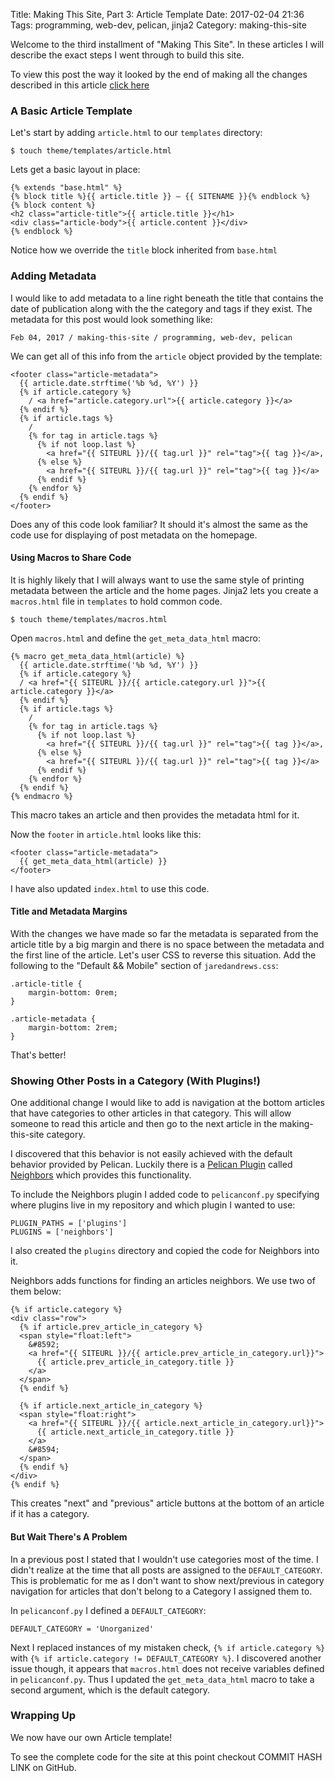 Title: Making This Site, Part 3: Article Template
Date: 2017-02-04 21:36
Tags: programming, web-dev, pelican, jinja2
Category: making-this-site

Welcome to the third installment of "Making This Site". In these articles I will describe the exact steps I went through to build this site. 

To view this post the way it looked by the end of making all the changes described in this article [click here]()

### A Basic Article Template

Let's start by adding `article.html` to our `templates` directory:

	$ touch theme/templates/article.html

Lets get a basic layout in place:

	{% extends "base.html" %}
	{% block title %}{{ article.title }} — {{ SITENAME }}{% endblock %}
	{% block content %}
	<h2 class="article-title">{{ article.title }}</h1>
	<div class="article-body">{{ article.content }}</div>
	{% endblock %}

Notice how we override the `title` block inherited from `base.html`

### Adding Metadata

I would like to add metadata to a line right beneath the title that contains the date of publication along with the the category and tags if they exist. The metadata for this post would look something like:

	Feb 04, 2017 / making-this-site / programming, web-dev, pelican

We can get all of this info from the `article` object provided by the template:

    <footer class="article-metadata">
      {{ article.date.strftime('%b %d, %Y') }}
      {% if article.category %}
        / <a href="article.category.url">{{ article.category }}</a>
      {% endif %}
      {% if article.tags %}
        /
        {% for tag in article.tags %}
          {% if not loop.last %}
            <a href="{{ SITEURL }}/{{ tag.url }}" rel="tag">{{ tag }}</a>,
          {% else %}
            <a href="{{ SITEURL }}/{{ tag.url }}" rel="tag">{{ tag }}</a>
          {% endif %}
        {% endfor %}
      {% endif %}
    </footer>

Does any of this code look familiar? It should it's almost the same as the code use for displaying of post metadata on the homepage.

#### Using Macros to Share Code

It is highly likely that I will always want to use the same style of printing metadata between the article and the home pages. Jinja2 lets you create a `macros.html` file in `templates` to hold common code.

	$ touch theme/templates/macros.html

Open `macros.html` and define the `get_meta_data_html` macro:

    {% macro get_meta_data_html(article) %}
      {{ article.date.strftime('%b %d, %Y') }}
      {% if article.category %}
      / <a href="{{ SITEURL }}/{{ article.category.url }}">{{ article.category }}</a>
      {% endif %}
      {% if article.tags %}
        /
        {% for tag in article.tags %}
          {% if not loop.last %}
            <a href="{{ SITEURL }}/{{ tag.url }}" rel="tag">{{ tag }}</a>,
          {% else %}
            <a href="{{ SITEURL }}/{{ tag.url }}" rel="tag">{{ tag }}</a>
          {% endif %}
        {% endfor %}
      {% endif %}
    {% endmacro %}

This macro takes an article and then provides the metadata html for it.

Now the `footer` in `article.html` looks like this:

    <footer class="article-metadata">
      {{ get_meta_data_html(article) }}
    </footer>

I have also updated `index.html` to use this code.

#### Title and Metadata Margins

With the changes we have made so far the metadata is separated from the article title by a big margin and there is no space between the metadata and the first line of the article. Let's user CSS to reverse this situation. Add the following to the "Default && Mobile" section of `jaredandrews.css`:

	.article-title {
		margin-bottom: 0rem;
	}

	.article-metadata {
		margin-bottom: 2rem;
	}

That's better!

### Showing Other Posts in a Category (With Plugins!)

One additional change I would like to add is navigation at the bottom articles that have categories to other articles in that category. This will allow someone to read this article and then go to the next article in the making-this-site category.

I discovered that this behavior is not easily achieved with the default behavior provided by Pelican. Luckily there is a [Pelican Plugin](https://github.com/getpelican/pelican-plugins) called [Neighbors](https://github.com/getpelican/pelican-plugins/tree/master/neighbors) which provides this functionality.

To include the Neighbors plugin I added code to `pelicanconf.py` specifying where plugins live in my repository and which plugin I wanted to use:

	PLUGIN_PATHS = ['plugins']
	PLUGINS = ['neighbors']

I also created the `plugins` directory and copied the code for Neighbors into it.

Neighbors adds functions for finding an articles neighbors. We use two of them below:

    {% if article.category %}
    <div class="row"> 
      {% if article.prev_article_in_category %}
      <span style="float:left">
        &#8592;
        <a href="{{ SITEURL }}/{{ article.prev_article_in_category.url}}">
          {{ article.prev_article_in_category.title }}
        </a>
      </span>
      {% endif %}
    
      {% if article.next_article_in_category %}
      <span style="float:right">
        <a href="{{ SITEURL }}/{{ article.next_article_in_category.url}}">
          {{ article.next_article_in_category.title }}
        </a>
        &#8594;
      </span>
      {% endif %}
    </div>
    {% endif %}

This creates "next" and "previous" article buttons at the bottom of an article if it has a category.

#### But Wait There's A Problem

In a previous post I stated that I wouldn't use categories most of the time. I didn't realize at the time that all posts are assigned to the `DEFAULT_CATEGORY`. This is problematic for me as I don't want to show next/previous in category navigation for articles that don't belong to a Category I assigned them to.

In `pelicanconf.py` I defined a `DEFAULT_CATEGORY`:

    DEFAULT_CATEGORY = 'Unorganized'

Next I replaced instances of my mistaken check, `{% if article.category %}` with `{% if article.category != DEFAULT_CATEGORY %}`. I discovered another issue though, it appears that `macros.html` does not receive variables defined in `pelicanconf.py`. Thus I updated the `get_meta_data_html` macro to take a second argument, which is the default category.

### Wrapping Up

We now have our own Article template!

To see the complete code for the site at this point checkout COMMIT HASH LINK on GitHub.
